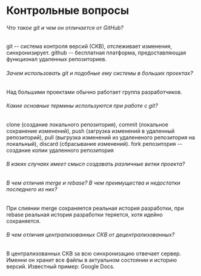# Контрольные вопросы

###### Что такое git и чем он отличается от GitHub?
git -- система контроля версий (СКВ), отслеживает изменения, синхронизирует.
github -- бесплатная платформа, предоставляющая функционал удаленных репозиториев.

###### Зачем использовать git и подобные ему системы в больших проектах?
Над большими проектами обычно работает группа разработчиков.

###### Какие основные термины используются при работе с git?
clone (создание локального репозитория), commit (локальное сохранение изменений), push (загрузка изменений в удаленный репозиторий), pull (выгрузка изменений из удалененого репозитория на локальный), discard (сбрасывание изменений).
fork репозитория -- создание копии удаленного репозитория

###### В каких случаях имеет смысл создавать различные ветки проекта?

###### В чем отличия merge и rebase? В чем преимущества и недостатки последнего из них?
При слиянии merge сохраняется реальная история разработки, при rebase реальная история разработки теряется, хотя идейно сохраняется.

###### В чем отличия централизованных СКВ от децентрализованных?
В централизованных СКВ за всю синхронизацию отвечает сервер. Именни он хранит все файлы в актуальном состоянии и историю версий. Известный пример: Google Docs.
